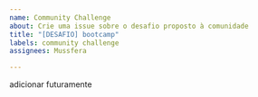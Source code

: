 ```yaml
---
name: Community Challenge
about: Crie uma issue sobre o desafio proposto à comunidade
title: "[DESAFIO] bootcamp"
labels: community challenge
assignees: Mussfera

---
```


adicionar futuramente
